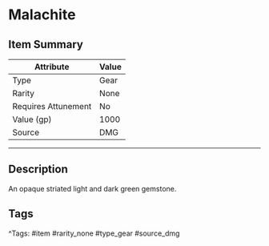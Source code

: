 # Malachite

## Item Summary

| Attribute            | Value                        |
|----------------------|------------------------------|
| Type                 | Gear |
| Rarity               | None             |
| Requires Attunement  | No                |
| Value (gp)           | 1000    |
| Source               | DMG |

---

## Description

An opaque striated light and dark green gemstone.

## Tags

^Tags: #item #rarity_none #type_gear #source_dmg